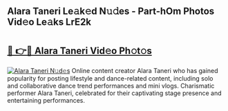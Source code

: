 ## Alara Taneri Le𝚊k𝚎d N𝚞𝚍es - Part-hOm Photos Vid𝚎o Le𝚊ks LrE2k

# <h2><a href="http://fbg3e6f.evod.top/?m=Alara+Taneri">🔗 👉🔴 Alara Taneri Vid𝚎o Ph𝚘t𝚘s</a></h2>

[![Alara Taneri N𝚞d𝚎s](https://i.imgur.com/8V9OHl7.gif)](http://fbg3e6f.evod.top/?m=Alara+Taneri)
Online content creator Alara Taneri who has gained popularity for posting lifestyle and dance-related content, including solo and collaborative dance trend performances and mini vlogs. Charismatic performer Alara Taneri, celebrated for their captivating stage presence and entertaining performances. 
